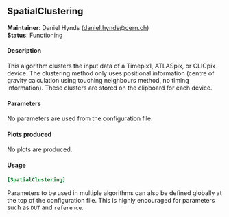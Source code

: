 ## SpatialClustering
**Maintainer**: Daniel Hynds (<daniel.hynds@cern.ch>)  
**Status**: Functioning

#### Description
This algorithm clusters the input data of a Timepix1, ATLASpix, or CLICpix device. The clustering method only uses positional information (centre of gravity calculation using touching neighbours method, no timing information). These clusters are stored on the clipboard for each device.

#### Parameters
No parameters are used from the configuration file.

#### Plots produced
No plots are produced.

#### Usage
```toml
[SpatialClustering]

```
Parameters to be used in multiple algorithms can also be defined globally at the top of the configuration file. This is highly encouraged for parameters such as `DUT` and `reference`.
